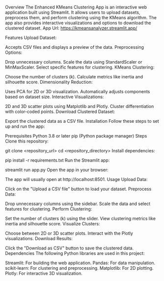 Overview
The Enhanced KMeans Clustering App is an interactive web application built using Streamlit. It allows users to upload datasets, preprocess them, and perform clustering using the KMeans algorithm. The app also provides interactive visualizations and options to download the clustered dataset.
App Url:
https://kmeansanalyzer.streamlit.app/

Features
Upload Dataset:

Accepts CSV files and displays a preview of the data.
Preprocessing Options:

Drop unnecessary columns.
Scale the data using StandardScaler or MinMaxScaler.
Select specific features for clustering.
KMeans Clustering:

Choose the number of clusters (k).
Calculate metrics like inertia and silhouette score.
Dimensionality Reduction:

Uses PCA for 2D or 3D visualization.
Automatically adjusts components based on dataset size.
Interactive Visualizations:

2D and 3D scatter plots using Matplotlib and Plotly.
Cluster differentiation with color-coded points.
Download Clustered Dataset:

Export the clustered data as a CSV file.
Installation
Follow these steps to set up and run the app:

Prerequisites
Python 3.8 or later
pip (Python package manager)
Steps
Clone this repository:

git clone <repository_url>
cd <repository_directory>
Install dependencies:

pip install -r requirements.txt
Run the Streamlit app:

streamlit run app.py
Open the app in your browser:

The app will usually open at http://localhost:8501.
Usage
Upload Data:

Click on the "Upload a CSV file" button to load your dataset.
Preprocess Data:

Drop unnecessary columns using the sidebar.
Scale the data and select features for clustering.
Perform Clustering:

Set the number of clusters (k) using the slider.
View clustering metrics like inertia and silhouette score.
Visualize Clusters:

Choose between 2D or 3D scatter plots.
Interact with the Plotly visualizations.
Download Results:

Click the "Download as CSV" button to save the clustered data.
Dependencies
The following Python libraries are used in this project:

Streamlit: For building the web application.
Pandas: For data manipulation.
scikit-learn: For clustering and preprocessing.
Matplotlib: For 2D plotting.
Plotly: For interactive 3D visualization.

